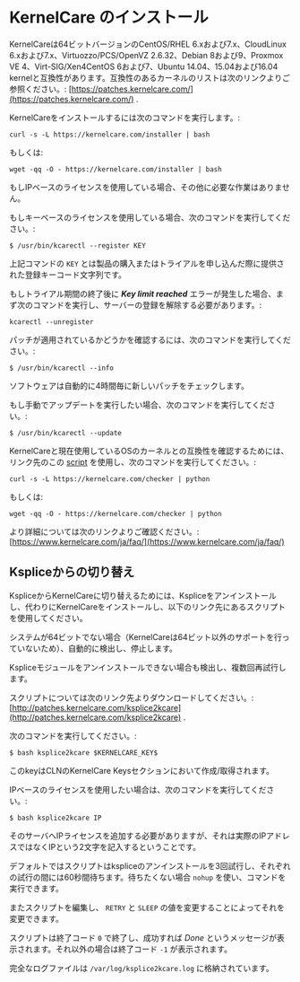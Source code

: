 # KernelCare のインストール


KernelCareは64ビットバージョンのCentOS/RHEL 6.xおよび7.x、CloudLinux 6.xおよび7.x、Virtuozzo/PCS/OpenVZ 2.6.32、Debian 8および9、Proxmox VE 4、Virt-SIG/Xen4CentOS 6および7、Ubuntu 14.04、15.04および16.04 kernelと互換性があります。互換性のあるカーネルのリストは次のリンクよりご参照ください。: [https://patches.kernelcare.com/](https://patches.kernelcare.com/) .

KernelCareをインストールするには次のコマンドを実行します。:

```
curl -s -L https://kernelcare.com/installer | bash
```

もしくは:

```
wget -qq -O - https://kernelcare.com/installer | bash
```

もしIPベースのライセンスを使用している場合、その他に必要な作業はありません。

もしキーベースのライセンスを使用している場合、次のコマンドを実行してください。:

```
$ /usr/bin/kcarectl --register KEY
```

上記コマンドの `KEY` とは製品の購入またはトライアルを申し込んだ際に提供された登録キーコード文字列です。

もしトライアル期間の終了後に **_Key limit reached_** エラーが発生した場合、まず次のコマンドを実行し、サーバーの登録を解除する必要があります。:

```
kcarectl --unregister
```

パッチが適用されているかどうかを確認するには、次のコマンドを実行してください。:

```
$ /usr/bin/kcarectl --info
```

ソフトウェアは自動的に4時間毎に新しいパッチをチェックします。

もし手動でアップデートを実行したい場合、次のコマンドを実行してください。:

```
$ /usr/bin/kcarectl --update
```

KernelCareと現在使用しているOSのカーネルとの互換性を確認するためには、リンク先のこの [script](https://raw.githubusercontent.com/iseletsk/kernelchecker/master/py/kc-compat.py) を使用し、次のコマンドを実行してください。:

```
curl -s -L https://kernelcare.com/checker | python
```

もしくは:

```
wget -qq -O - https://kernelcare.com/checker | python
```

より詳細については次のリンクよりご確認ください。: [https://www.kernelcare.com/ja/faq/](https://www.kernelcare.com/ja/faq/)

## Kspliceからの切り替え


KspliceからKernelCareに切り替えるためには、Kspliceをアンインストールし、代わりにKernelCareをインストールし、以下のリンク先にあるスクリプトを使用してください。

システムが64ビットでない場合（KernelCareは64ビット以外のサポートを行っていないため）、自動的に検出し、停止します。

Kspliceモジュールをアンインストールできない場合も検出し、複数回再試行します。

スクリプトについては次のリンク先よりダウンロードしてください。: [http://patches.kernelcare.com/ksplice2kcare](http://patches.kernelcare.com/ksplice2kcare) .

次のコマンドを実行してください。:

```
$ bash ksplice2kcare $KERNELCARE_KEY$
```

このkeyはCLNのKernelCare Keysセクションにおいて作成/取得されます。

IPベースのライセンスを使用したい場合は、次のコマンドを実行してください。:

```
$ bash ksplice2kcare IP
```

そのサーバへIPライセンスを追加する必要がありますが、それは実際のIPアドレスではなくIPという2文字を記入するということです。

デフォルトではスクリプトはkspliceのアンインストールを3回試行し、それぞれの試行の間には60秒間待ちます。待ちたくない場合 `nohup` を使い、コマンドを実行できます。

またスクリプトを編集し、 `RETRY` と `SLEEP` の値を変更することによってそれを変更できます。

スクリプトは終了コード `0` で終了し、成功すれば _Done_ というメッセージが表示されます。それ以外の場合は終了コード `-1` が表示されます。

完全なログファイルは `/var/log/ksplice2kcare.log` に格納されています。

